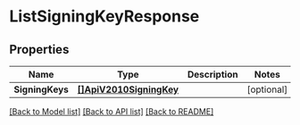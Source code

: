 # ListSigningKeyResponse

## Properties

Name | Type | Description | Notes
------------ | ------------- | ------------- | -------------
**SigningKeys** | [**[]ApiV2010SigningKey**](ApiV2010SigningKey.md) |  |[optional] 

[[Back to Model list]](../README.md#documentation-for-models) [[Back to API list]](../README.md#documentation-for-api-endpoints) [[Back to README]](../README.md)


